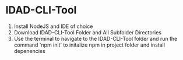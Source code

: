 # IDAD-CLI-Tool

1. Install NodeJS and IDE of choice 
2. Download IDAD-CLI-Tool Folder and All Subfolder Directories 
3. Use the terminal to navigate to the IDAD-CLI-Tool folder and run the command 'npm init' to initalize npm in project folder and install depenencies 
